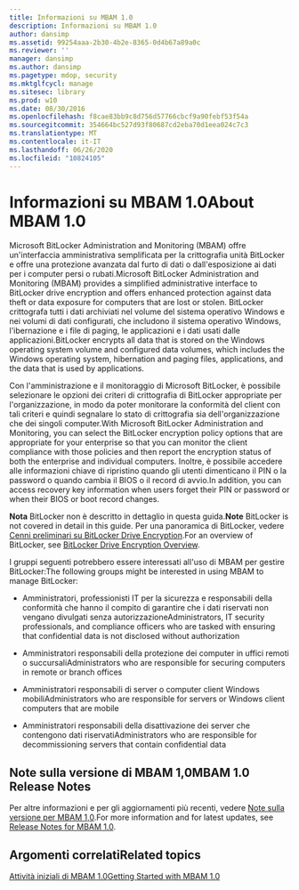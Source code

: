 ```yaml
---
title: Informazioni su MBAM 1.0
description: Informazioni su MBAM 1.0
author: dansimp
ms.assetid: 99254aaa-2b30-4b2e-8365-0d4b67a89a0c
ms.reviewer: ''
manager: dansimp
ms.author: dansimp
ms.pagetype: mdop, security
ms.mktglfcycl: manage
ms.sitesec: library
ms.prod: w10
ms.date: 08/30/2016
ms.openlocfilehash: f8cae83bb9c8d756d57766cbcf9a90febf53f54a
ms.sourcegitcommit: 354664bc527d93f80687cd2eba70d1eea024c7c3
ms.translationtype: MT
ms.contentlocale: it-IT
ms.lasthandoff: 06/26/2020
ms.locfileid: "10824105"
---
```

# <span data-ttu-id="d3241-103">Informazioni su MBAM 1.0</span><span class="sxs-lookup"><span data-stu-id="d3241-103">About MBAM 1.0</span></span>


<span data-ttu-id="d3241-104">Microsoft BitLocker Administration and Monitoring (MBAM) offre un'interfaccia amministrativa semplificata per la crittografia unità BitLocker e offre una protezione avanzata dal furto di dati o dall'esposizione ai dati per i computer persi o rubati.</span><span class="sxs-lookup"><span data-stu-id="d3241-104">Microsoft BitLocker Administration and Monitoring (MBAM) provides a simplified administrative interface to BitLocker drive encryption and offers enhanced protection against data theft or data exposure for computers that are lost or stolen.</span></span> <span data-ttu-id="d3241-105">BitLocker crittografa tutti i dati archiviati nel volume del sistema operativo Windows e nei volumi di dati configurati, che includono il sistema operativo Windows, l'ibernazione e i file di paging, le applicazioni e i dati usati dalle applicazioni.</span><span class="sxs-lookup"><span data-stu-id="d3241-105">BitLocker encrypts all data that is stored on the Windows operating system volume and configured data volumes, which includes the Windows operating system, hibernation and paging files, applications, and the data that is used by applications.</span></span>

<span data-ttu-id="d3241-106">Con l'amministrazione e il monitoraggio di Microsoft BitLocker, è possibile selezionare le opzioni dei criteri di crittografia di BitLocker appropriate per l'organizzazione, in modo da poter monitorare la conformità del client con tali criteri e quindi segnalare lo stato di crittografia sia dell'organizzazione che dei singoli computer.</span><span class="sxs-lookup"><span data-stu-id="d3241-106">With Microsoft BitLocker Administration and Monitoring, you can select the BitLocker encryption policy options that are appropriate for your enterprise so that you can monitor the client compliance with those policies and then report the encryption status of both the enterprise and individual computers.</span></span> <span data-ttu-id="d3241-107">Inoltre, è possibile accedere alle informazioni chiave di ripristino quando gli utenti dimenticano il PIN o la password o quando cambia il BIOS o il record di avvio.</span><span class="sxs-lookup"><span data-stu-id="d3241-107">In addition, you can access recovery key information when users forget their PIN or password or when their BIOS or boot record changes.</span></span>

<span data-ttu-id="d3241-108">**Nota**  BitLocker non è descritto in dettaglio in questa guida.</span><span class="sxs-lookup"><span data-stu-id="d3241-108">**Note** BitLocker is not covered in detail in this guide.</span></span> <span data-ttu-id="d3241-109">Per una panoramica di BitLocker, vedere [Cenni preliminari su BitLocker Drive Encryption](https://go.microsoft.com/fwlink/p/?LinkId=225013).</span><span class="sxs-lookup"><span data-stu-id="d3241-109">For an overview of BitLocker, see [BitLocker Drive Encryption Overview](https://go.microsoft.com/fwlink/p/?LinkId=225013).</span></span>

 

<span data-ttu-id="d3241-110">I gruppi seguenti potrebbero essere interessati all'uso di MBAM per gestire BitLocker:</span><span class="sxs-lookup"><span data-stu-id="d3241-110">The following groups might be interested in using MBAM to manage BitLocker:</span></span>

-   <span data-ttu-id="d3241-111">Amministratori, professionisti IT per la sicurezza e responsabili della conformità che hanno il compito di garantire che i dati riservati non vengano divulgati senza autorizzazione</span><span class="sxs-lookup"><span data-stu-id="d3241-111">Administrators, IT security professionals, and compliance officers who are tasked with ensuring that confidential data is not disclosed without authorization</span></span>

-   <span data-ttu-id="d3241-112">Amministratori responsabili della protezione dei computer in uffici remoti o succursali</span><span class="sxs-lookup"><span data-stu-id="d3241-112">Administrators who are responsible for securing computers in remote or branch offices</span></span>

-   <span data-ttu-id="d3241-113">Amministratori responsabili di server o computer client Windows mobili</span><span class="sxs-lookup"><span data-stu-id="d3241-113">Administrators who are responsible for servers or Windows client computers that are mobile</span></span>

-   <span data-ttu-id="d3241-114">Amministratori responsabili della disattivazione dei server che contengono dati riservati</span><span class="sxs-lookup"><span data-stu-id="d3241-114">Administrators who are responsible for decommissioning servers that contain confidential data</span></span>

## <span data-ttu-id="d3241-115">Note sulla versione di MBAM 1,0</span><span class="sxs-lookup"><span data-stu-id="d3241-115">MBAM 1.0 Release Notes</span></span>


<span data-ttu-id="d3241-116">Per altre informazioni e per gli aggiornamenti più recenti, vedere [Note sulla versione per MBAM 1,0](release-notes-for-mbam-10.md).</span><span class="sxs-lookup"><span data-stu-id="d3241-116">For more information and for latest updates, see [Release Notes for MBAM 1.0](release-notes-for-mbam-10.md).</span></span>

## <span data-ttu-id="d3241-117">Argomenti correlati</span><span class="sxs-lookup"><span data-stu-id="d3241-117">Related topics</span></span>


[<span data-ttu-id="d3241-118">Attività iniziali di MBAM 1.0</span><span class="sxs-lookup"><span data-stu-id="d3241-118">Getting Started with MBAM 1.0</span></span>](getting-started-with-mbam-10.md)

 

 





